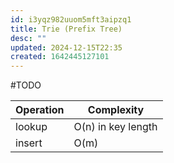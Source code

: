 ```yaml
---
id: i3yqz982uuom5mft3aipzq1
title: Trie (Prefix Tree)
desc: ""
updated: 2024-12-15T22:35
created: 1642445127101
---
```


#TODO



Operation | Complexity |
---------|-------------
 lookup | O(n) in key length | 
 insert | O(m) | 


